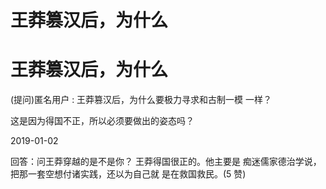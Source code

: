 # 王莽篡汉后，为什么

# 王莽篡汉后，为什么

(提问)匿名用户 : 王莽篡汉后，为什么要极力寻求和古制一模 一样？

这是因为得国不正，所以必须要做出的姿态吗？

2019-01-02

回答：问王莽穿越的是不是你？ 王莽得国很正的。他主要是 痴迷儒家德治学说，把那一套空想付诸实践，还以为自己就 是在救国救民。(5 赞)